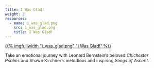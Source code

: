 ```yaml
---
title: I Was Glad!
weight: 2
resources:
  - name: i_was_glad.png
    src: i_was_glad.png
    title: I Was Glad!
---
```


<a href="/concerts/glad/">{{% imgfullwidth "i_was_glad.png" "I Was Glad!" %}}</a>

Take an emotional journey with Leonard Bernstein&rsquo;s beloved _Chichester Psalms_ and Shawn Kirchner&rsquo;s
melodious and inspiring _Songs of Ascent_.


